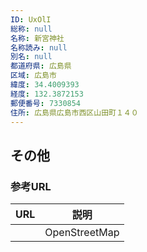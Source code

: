 ```yaml
---
ID: UxOlI
総称: null
名称: 新宮神社
名称読み: null
別名: null
都道府県: 広島県
区域: 広島市
緯度: 34.4009393
経度: 132.3872153
郵便番号: 7330854
住所: 広島県広島市西区山田町１４０
---
```


## その他

### 参考URL

| URL | 説明          |
| --- | ------------- |
|     | OpenStreetMap |
